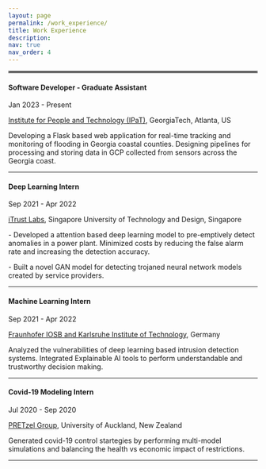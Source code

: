 ```yaml
---
layout: page
permalink: /work_experience/
title: Work Experience
description: 
nav: true
nav_order: 4
---
```


<hr style="border:2px solid gray">

#### **Software Developer - Graduate Assistant**  

Jan 2023 - Present

[Institute for People and Technology (IPaT)](https://research.gatech.edu/ipat), GeorgiaTech, Atlanta, US

Developing a Flask based web application for real-time tracking and monitoring of flooding in Georgia coastal counties. Designing pipelines for processing and storing data in GCP collected from sensors across the Georgia coast. 

***

#### **Deep Learning Intern** 

Sep 2021 - Apr 2022

[iTrust Labs](https://itrust.sutd.edu.sg/itrust-labs-home/), Singapore University of Technology and Design, Singapore


\- Developed a attention based deep learning model to pre-emptively detect anomalies in a power plant. Minimized costs by reducing the false alarm rate and increasing the detection accuracy. 

\- Built a novel GAN model for detecting trojaned neural network models created by service providers. 

*** 

#### **Machine Learning Intern** 

Sep 2021 - Apr 2022

[Fraunhofer IOSB and Karlsruhe Institute of Technology](https://www.iosb.fraunhofer.de/en.html), Germany

Analyzed the vulnerabilities of deep learning based intrusion detection systems. Integrated Explainable AI tools to perform understandable and trustworthy decision making. 

***

#### **Covid-19 Modeling Intern** 

Jul 2020 - Sep 2020

[PRETzel Group](https://pretzel.ece.auckland.ac.nz/#!home), University of Auckland, New Zealand

Generated covid-19 control startegies by performing multi-model simulations and balancing the health vs economic impact of restrictions. 

***